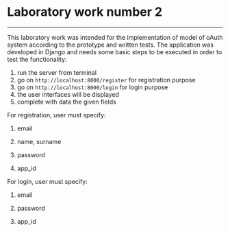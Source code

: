 # Laboratory work number 2
----
This laboratory work was intended for the implementation of  model of oAuth system according to the prototype and written tests. The application was developed in Django and needs some basic steps to be executed in order to test the functionality:

1. run the server from terminal
2. go on `http://localhost:8000/register` for registration purpose
3. go on `http://localhost:8000/login` for login purpose
4. the user interfaces will be displayed
5. complete with data the given fields

For registration, user must specify: 

1. email
 
2. name, surname

3. password

4. app_id

For login, user must specify:
1. email

3. password

4. app_id
